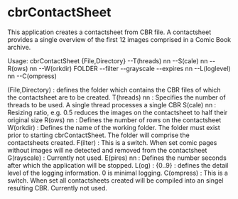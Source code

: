 # cbrContactSheet
This application creates a contactsheet from CBR file.  A contactsheet provides a single overview of the first 12 images comprised in a Comic Book archive.  

Usage: cbrContactSheet {File,Directory} --T(hreads) nn --S(cale) nn --R(ows) nn --W(orkdir) FOLDER --filter --grayscale --expires nn --L(loglevel) nn --C(ompress)

(File,Directory) : defines the folder which contains the CBR files of which the contactsheet are to be created.
T(hreads) nn : Specifies the number of threads to be used. A single thread processes a single CBR
S(cale) nn   : Resizing ratio, e.g. 0.5 reduces the images on the contactsheet to half their original size
R(ows) nn    : Defines the number of rows on the contactsheet
W(orkdir)    : Defines the name of the working folder. The folder must exist prior to starting cbrContactSheet. The folder will comprise the contactsheets created.
F(ilter)     : This is a switch. When set comic pages without images will ne detected and removed from the contactsheet
G(rayscale)  : Currently not used.
E(pires) nn  : Defines the number seconds after which the application will be stopped.
L(og)        : {0..9} : defines the detail level of the logging information. 0 is minimal logging.
C(ompress)   : This is a switch. When set all contactsheets created will be compiled into an singel resulting CBR. Currently not used.

